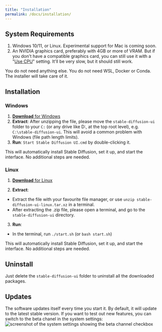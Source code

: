 ```yaml
---
title: "Installation"
permalink: /docs/installation/
---
```


## System Requirements
1. Windows 10/11, or Linux. Experimental support for Mac is coming soon.
2. An NVIDIA graphics card, preferably with 4GB or more of VRAM. But if you don't have a compatible graphics card, you can still use it with a "[Use CPU](/docs/settings/#system-settings)" setting. It'll be very slow, but it should still work.

You do not need anything else. You do not need WSL, Docker or Conda. The installer will take care of it.

## Installation

### Windows
1. [**Download** for Windows](https://github.com/cmdr2/stable-diffusion-ui/releases/download/v2.5.15/stable-diffusion-ui-windows.zip)
2. **Extract**:
    After unzipping the file, please move the `stable-diffusion-ui` folder to your `C:` (or any drive like D:, at the top root level), e.g. `C:\stable-diffusion-ui`. This will avoid a common problem with Windows (file path length limits).
3. **Run**:
    `Start Stable Diffusion UI.cmd` by double-clicking it.

This will automatically install Stable Diffusion, set it up, and start the interface. No additional steps are needed.

### Linux
1. [**Download** for Linux](https://github.com/cmdr2/stable-diffusion-ui/releases/download/v2.5.15/stable-diffusion-ui-linux.zip)

2. **Extract**:
  - Extract the file with your favourite file manager, or use `unzip stable-diffusion-ui-linux.tar.xz` in a terminal.
  - After extracting the .zip file, please open a terminal, and go to the `stable-diffusion-ui` directory.

3. **Run**:
  - In the terminal, run `./start.sh` (or `bash start.sh`)

This will automatically install Stable Diffusion, set it up, and start the interface. No additional steps are needed.

## Uninstall
Just delete the `stable-diffusion-ui` folder to uninstall all the downloaded packages.

## Updates
The software updates itself every time you start it. By default, it will update to the latest stable version. If you want to test out new features, you can 
switch to the beta chanel in the system settings:
![screenshot of the system settings showing the beta channel checkbox](/media/system-settings-v2.jpg)

